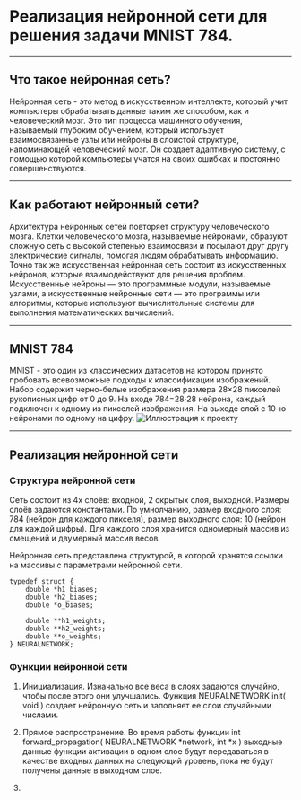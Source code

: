 # Реализация нейронной сети для решения задачи MNIST 784.
---
## Что такое нейронная сеть?

Нейронная сеть - это метод в искусственном интеллекте, который учит компьютеры обрабатывать данные таким же способом, как и человеческий мозг. Это тип процесса машинного обучения, называемый глубоким обучением, который использует взаимосвязанные узлы или нейроны в слоистой структуре, напоминающей человеческий мозг. Он создает адаптивную систему, с помощью которой компьютеры учатся на своих ошибках и постоянно совершенствуются.
___
## Как работают нейронный сети?

Архитектура нейронных сетей повторяет структуру человеческого мозга. Клетки человеческого мозга, называемые нейронами, образуют сложную сеть с высокой степенью взаимосвязи и посылают друг другу электрические сигналы, помогая людям обрабатывать информацию. Точно так же искусственная нейронная сеть состоит из искусственных нейронов, которые взаимодействуют для решения проблем. Искусственные нейроны — это программные модули, называемые узлами, а искусственные нейронные сети — это программы или алгоритмы, которые используют вычислительные системы для выполнения математических вычислений.
___
## MNIST 784

MNIST - это один из классических датасетов на котором принято пробовать всевозможные подходы к классификации изображений. Набор содержит черно-белые изображения размера 28×28 пикселей рукописных цифр от 0 до 9.
На входе 784=28⋅28 нейрона, каждый подключен к одному из пикселей изображения. На выходе слой с 10-ю нейронами по одному на цифру.
![Иллюстрация к проекту](https://github.com/yngghostt/neural-network-C/blob/main/neural.png)
___

## Реализация нейронной сети

### Структура нейронной сети

Сеть состоит из 4х слоёв: входной, 2 скрытых слоя, выходной. Размеры слоёв задаются константами. По умнолчанию, размер входного слоя: 784 (нейрон для каждого пикселя), размер выходного слоя: 10 (нейрон для каждой цифры). Для каждого слоя хранится одномерный массив из смещений и двумерный массив весов.

Нейронная сеть представлена структурой, в которой хранятся ссылки на массивы с параметрами нейронной сети.
```с
typedef struct {
    double *h1_biases;
    double *h2_biases;
    double *o_biases;

    double **h1_weights;
    double **h2_weights;
    double **o_weights;
} NEURALNETWORK;
```

### Функции нейронной сети

1. Инициализация. Изначально все веса в слоях задаются случайно, чтобы после этого они улучшались. Функция NEURALNETWORK init( void ) создает нейронную сеть и заполняет ее слои случайными числами. 

2. Прямое распространение. Во время работы функции int forward_propagation( NEURALNETWORK *network, int *x ) выходные данные функции активации в одном слое будут передаваться в качестве входных данных на следующий уровень, пока не будут получены данные в выходном слое. 

3. 


